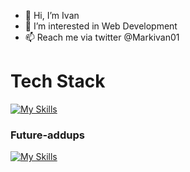 - 👋 Hi, I’m Ivan
- 👀 I’m interested in Web Development 
- 📫 Reach me via twitter @Markivan01

<h1 style="bold">Tech Stack</h1>

[![My Skills](https://skills.thijs.gg/icons?i=js,ts,react,html,css,tailwind,nodejs,express,nestjs,mongodb,mysql,git,github,graphql)](https://skills.thijs.gg)

<h3 style="bold">Future-addups</h3>

[![My Skills](https://skills.thijs.gg/icons?i=nextjs,docker,kubernetes,nuxtjs,vue,postgresql)](https://skills.thijs.gg)
<!---
Markivanarcega01/Markivanarcega01 is a ✨ special ✨ repository because its `README.md` (this file) appears on your GitHub profile.
You can click the Preview link to take a look at your changes.
--->

